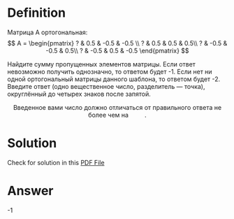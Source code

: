# Definition

Матрица A ортогональная: $$ A = \begin{pmatrix}
? & 0.5 & -0.5 & -0.5 \\
? & 0.5 & 0.5 & 0.5\\
? & -0.5 & -0.5 & 0.5\\
? & -0.5 & 0.5 & -0.5
\end{pmatrix} $$

Найдите сумму пропущенных элементов матрицы. Если ответ невозможно получить однозначно, то ответом будет -1. Если нет ни одной ортогональный матрицы данного шаблона, то ответом будет -2.
Введите ответ (одно вещественное число, разделитель — точка), округлённый до четырех знаков после запятой.

<p align="center">Введенное вами число должно отличаться от правильного ответа не более чем на <img src="./svgs/23a265e3aeb05266939bff147e6cb01c.svg?invert_in_darkmode" align=top width=33.26499pt height=14.202787499999998pt/>.</p>

# Solution

Check for solution in this [PDF File](pdf/ya_task5.pdf)

# Answer

-1
